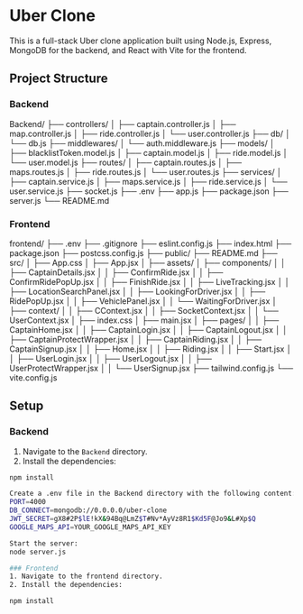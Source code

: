 # Uber Clone

This is a full-stack Uber clone application built using Node.js, Express, MongoDB for the backend, and React with Vite for the frontend.

## Project Structure

### Backend
Backend/ ├── controllers/ │ ├── captain.controller.js │ ├── map.controller.js │ ├── ride.controller.js │ └── user.controller.js 
├── db/ │ └── db.js ├── middlewares/ │ └── auth.middleware.js ├── models/ │ ├── blacklistToken.model.js │ ├── captain.model.js │ ├── ride.model.js │ └── user.model.js 
├── routes/ │ ├── captain.routes.js │ ├── maps.routes.js │ ├── ride.routes.js │ └── user.routes.js 
├── services/ │ ├── captain.service.js │ ├── maps.service.js │ ├── ride.service.js │ └── user.service.js 
├── socket.js ├── .env ├── app.js ├── package.json ├── server.js └── README.md


### Frontend

frontend/ ├── .env ├── .gitignore ├── eslint.config.js ├── index.html ├── package.json ├── postcss.config.js ├── public/ 
├── README.md ├── src/ │ ├── App.css │ ├── App.jsx │ ├── assets/ │ ├── components/ │ │ ├── CaptainDetails.jsx │ │ ├── ConfirmRide.jsx │ │ ├── ConfirmRidePopUp.jsx │ │ ├── FinishRide.jsx │ │ ├── LiveTracking.jsx │ │ ├── LocationSearchPanel.jsx │ │ ├── LookingForDriver.jsx │ │ ├── RidePopUp.jsx │ │ ├── VehiclePanel.jsx │ │ └── WaitingForDriver.jsx │ 
├── context/ │ │ ├── CContext.jsx │ │ ├── SocketContext.jsx │ │ └── UserContext.jsx │ ├── index.css │ ├── main.jsx │ 
├── pages/ │ │ ├── CaptainHome.jsx │ │ ├── CaptainLogin.jsx │ │ ├── CaptainLogout.jsx │ │ ├── CaptainProtectWrapper.jsx │ │ ├── CaptainRiding.jsx │ │ ├── CaptainSignup.jsx │ │ ├── Home.jsx │ │ ├── Riding.jsx │ │ ├── Start.jsx │ │ ├── UserLogin.jsx │ │ ├── UserLogout.jsx │ │ ├── UserProtectWrapper.jsx │ │ └── UserSignup.jsx
├── tailwind.config.js └── vite.config.js


## Setup

### Backend

1. Navigate to the `Backend` directory.
2. Install the dependencies:

```sh
npm install

Create a .env file in the Backend directory with the following content:
PORT=4000
DB_CONNECT=mongodb://0.0.0.0/uber-clone
JWT_SECRET=gX8#2P$lE!kX&94Bq@LmZ$T#Nv*AyVz8R1$Kd5F@Jo9&L#Xp$Q
GOOGLE_MAPS_API=YOUR_GOOGLE_MAPS_API_KEY

Start the server:
node server.js

### Frontend
1. Navigate to the frontend directory.
2. Install the dependencies:

npm install

